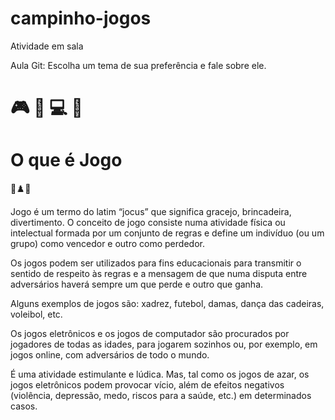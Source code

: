 # campinho-jogos
Atividade em sala

Aula Git: Escolha um tema de sua preferência e fale sobre ele.

# 🎮 📱 💻 🧩 

# O que é Jogo 
🎲♟️🎳

Jogo é um termo do latim “jocus” que significa gracejo, brincadeira, divertimento. O conceito de jogo consiste numa atividade física ou intelectual formada por um conjunto de regras e define um indivíduo (ou um grupo) como vencedor e outro como perdedor.

Os jogos podem ser utilizados para fins educacionais para transmitir o sentido de respeito às regras e a mensagem de que numa disputa entre adversários haverá sempre um que perde e outro que ganha.

Alguns exemplos de jogos são: xadrez, futebol, damas, dança das cadeiras, voleibol, etc.

Os jogos eletrônicos e os jogos de computador são procurados por jogadores de todas as idades, para jogarem sozinhos ou, por exemplo, em jogos online, com adversários de todo o mundo.

É uma atividade estimulante e lúdica. Mas, tal como os jogos de azar, os jogos eletrônicos podem provocar vício, além de efeitos negativos (violência, depressão, medo, riscos para a saúde, etc.) em determinados casos.
